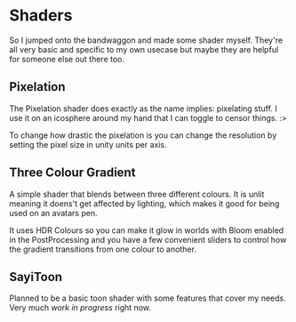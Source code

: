 # Shaders
So I jumped onto the bandwaggon and made some shader myself. They're all very basic and specific to my own usecase but maybe they are helpful for someone else out there too.

## Pixelation
The Pixelation shader does exactly as the name implies: pixelating stuff. I use it on an icosphere around my hand that I can toggle to censor things. :>

To change how drastic the pixelation is you can change the resolution by setting the pixel size in unity units per axis.

## Three Colour Gradient
A simple shader that blends between three different colours. It is unlit meaning it doens't get affected by lighting, which makes it good for being used on an avatars pen.

It uses HDR Colours so you can make it glow in worlds with Bloom enabled in the PostProcessing and you have a few convenient sliders to control how the gradient transitions from one colour to another.

## SayiToon
Planned to be a basic toon shader with some features that cover my needs. Very much _work in progress_ right now.